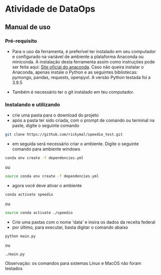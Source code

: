 # Atividade de DataOps

## Manual de uso

### Pré-requisito
- Para o uso da ferramenta, é preferível ter instalado em seu computador e configurado na variável de ambiente a plataforma Anaconda ou miniconda.
A instalação desta ferramenta assim como instruções pode ser feita aqui: [Site oficial do anaconda](https://www.anaconda.com/products/individual). Caso não queira instalar o Anaconda, apenas instale o Python e as seguintes bibliotecas: pymongo, pandas, requests, openpyxl. A versão Python testada foi a 3.9.5

- Também é necessário ter o git instalado em teu computador.


### Instalando e utilizando

- crie uma pasta para o download do projeto
- após a pasta ter sido criada, com o prompt de comando ou terminal na paste, digite o seguinte comando
```bash
git clone https://github.com/rickymal/speedio_test.git
```
- em seguida será necessário criar o ambiente. Digite o seguinte comando para ambiente windows 
```bash
conda env create -f dependencies.yml
```
ou
```bash
source conda env create -f dependencies.yml
```
- agora você deve ativar o ambiente
```bash
conda activate speedio
```
ou
```bash
source conda activate ./speedio
```
- Crie uma pastas com o nome 'data' e insira os dados da receita federal
- por último, para executar, basta digitar o comando abaixo
```bash
python main.py
```
ou
```
./main.py
```

Observação: os comandos para sistemas Linux e MacOS não foram testados

